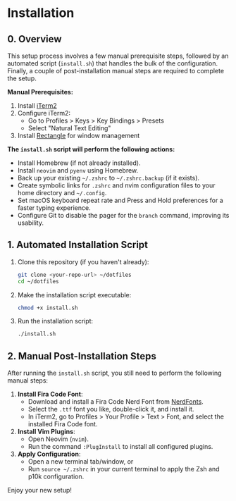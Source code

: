 # Installation

## 0. Overview

This setup process involves a few manual prerequisite steps, followed by an automated script (`install.sh`) that handles the bulk of the configuration. Finally, a couple of post-installation manual steps are required to complete the setup.

**Manual Prerequisites:**

1. Install [iTerm2](https://iterm2.com/)
2. Configure iTerm2:
   - Go to Profiles > Keys > Key Bindings > Presets
   - Select "Natural Text Editing"
3. Install [Rectangle](https://rectangleapp.com/) for window management

**The `install.sh` script will perform the following actions:**

- Install Homebrew (if not already installed).
- Install `neovim` and `pyenv` using Homebrew.
- Back up your existing `~/.zshrc` to `~/.zshrc.backup` (if it exists).
- Create symbolic links for `.zshrc` and nvim configuration files to your home directory and `~/.config`.
- Set macOS keyboard repeat rate and Press and Hold preferences for a faster typing experience.
- Configure Git to disable the pager for the `branch` command, improving its usability.

## 1. Automated Installation Script

1.  Clone this repository (if you haven't already):
    ```bash
    git clone <your-repo-url> ~/dotfiles
    cd ~/dotfiles
    ```
2.  Make the installation script executable:
    ```bash
    chmod +x install.sh
    ```
3.  Run the installation script:
    ```bash
    ./install.sh
    ```

## 2. Manual Post-Installation Steps

After running the `install.sh` script, you still need to perform the following manual steps:

1.  **Install Fira Code Font**:
    - Download and install a Fira Code Nerd Font from [NerdFonts](https://www.nerdfonts.com/).
    - Select the `.ttf` font you like, double-click it, and install it.
    - In iTerm2, go to Profiles > Your Profile > Text > Font, and select the installed Fira Code font.
2.  **Install Vim Plugins**:
    - Open Neovim (`nvim`).
    - Run the command `:PlugInstall` to install all configured plugins.
3.  **Apply Configuration**:
    - Open a new terminal tab/window, or
    - Run `source ~/.zshrc` in your current terminal to apply the Zsh and p10k configuration.

Enjoy your new setup!
